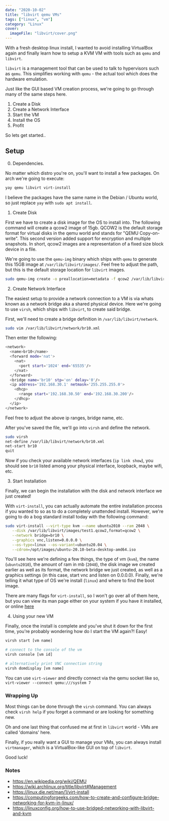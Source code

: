 ```yaml
---
date: "2020-10-02"
title: "libvirt qemu VMs"
tags: ["linux", "vm"]
category: "Linux"
cover:
  imageFile: "libvirt/cover.png"
---
```


With a fresh desktop linux install, I wanted to avoid installing VirtualBox again and finally learn how to setup a KVM VM with tools such as `qemu` and `libvirt`.

`libvirt` is a management tool that can be used to talk to hypervisors such as `qemu`. This simplifies working with `qemu` - the actual tool which does the hardware emulation.

Just like the GUI based VM creation process, we're going to go through many of the same steps here.

1. Create a Disk
2. Create a Network Interface
3. Start the VM
4. Install the OS
5. Profit

So lets get started..

## Setup

0. Dependencies.

No matter which distro you're on, you'll want to install a few packages. On arch we're going to execute:

```bash
yay qemu libvirt virt-install
```

I believe the packages have the same name in the Debian / Ubuntu world, so just replace `yay` with `sudo apt install`.

1. Create Disk

First we have to create a disk image for the OS to install into. The following command will create a qcow2 image of 15gb. QCOW2 is the default storage format for virtual disks in the qemu world and stands for "QEMU Copy-on-write". This second version added support for encryption and multiple snapshots. In short, qcow2 images are a representation of a fixed size block device in a file.

We're going to use the `qemu-img` binary which ships with `qemu` to generate this 15GB image at `/var/lib/libvirt/images/`. Feel free to adjust the path, but this is the default storage location for `libvirt` images.

```bash
sudo qemu-img create -o preallocation=metadata -f qcow2 /var/lib/libvirt/images/test1.qcow2 15G
```

2. Create Network Interface

The easiest setup to provide a network connection to a VM is via whats known as a network bridge aka a shared physical device. Here we're going to use `virsh`, which ships with `libvirt`, to create said bridge.

First, we'll need to create a bridge definition in `/var/lib/libvirt/network`.

```bash
sudo vim /var/lib/libvirt/network/br10.xml
```

Then enter the following:

```bash
<network>
  <name>br10</name>
  <forward mode='nat'>
    <nat>
      <port start='1024' end='65535'/>
    </nat>
  </forward>
  <bridge name='br10' stp='on' delay='0'/>
  <ip address='192.168.30.1' netmask='255.255.255.0'>
    <dhcp>
      <range start='192.168.30.50' end='192.168.30.200'/>
    </dhcp>
  </ip>
</network>
```

Feel free to adjust the above ip ranges, bridge name, etc.

After you've saved the file, we'll go into `virsh` and define the network.

```bash
sudo virsh
net-define /var/lib/libvirt/network/br10.xml
net-start br10
quit
```

Now if you check your available network interfaces (`ip link show`), you should see `br10` listed among your physical interface, loopback, maybe wifi, etc.

3. Start Installation

Finally, we can begin the installation with the disk and network interface we just created!

With `virt-install`, you can actually automate the entire installation process if you wanted to so as to do a completely unattended install. However, we're going to do a bog standard install today with the following command:

```bash
sudo virt-install --virt-type kvm --name ubuntu2010 --ram 2048 \
   --disk /var/lib/libvirt/images/test1.qcow2,format=qcow2 \
   --network bridge=br10 \
   --graphics vnc,listen=0.0.0.0 \
   --os-type=linux --os-variant=ubuntu20.04 \
   --cdrom=/opt/images/ubuntu-20.10-beta-desktop-amd64.iso
```

You'll see here we're defining a few things, the type of vm (`kvm`), the name (`ubuntu2010`), the amount of ram in mb (`2048`), the disk image we created earlier as well as its format, the network bridge we just created, as well as a graphics settings (in this case, start vnc and listen on 0.0.0.0). Finally, we're telling it what type of OS we're install (`linux`) and where to find the boot image.

There are many flags for `virt-install`, so I won't go over all of them here, but you can view its man page either on your system if you have it installed, or online [here](https://manpages.debian.org/testing/virtinst/virt-install.1.en.html)

4. Using your new VM

Finally, once the install is complete and you've shut it down for the first time, you're probably wondering how do I start the VM again?! Easy!

```bash
virsh start [vm name]

# connect to the console of the vm
virsh console [vm id]

# alternatively print VNC connection string
virsh domdisplay [vm name]
```

You can use `virt-viewer` and directly connect via the qemu socket like so, `virt-viewer --connect qemu:///system 7`

### Wrapping Up

Most things can be done through the `virsh` command. You can always check `virsh help` if you forget a command or are looking for something new.

Oh and one last thing that confused me at first in `libvirt` world - VMs are called 'domains' here.

Finally, if you really want a GUI to manage your VMs, you can always install `virtmanager`, which is a VirtualBox-like GUI on top of `libvirt`.

Good luck!

### Notes

- https://en.wikipedia.org/wiki/QEMU
- https://wiki.archlinux.org/title/libvirt#Management
- https://linux.die.net/man/1/virt-install
- https://computingforgeeks.com/how-to-create-and-configure-bridge-networking-for-kvm-in-linux/
- https://linuxconfig.org/how-to-use-bridged-networking-with-libvirt-and-kvm
